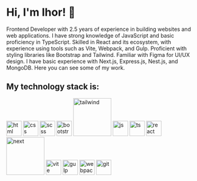 # Hi, I'm Ihor! 👋
Frontend Developer with 2.5 years of experience in building websites and web applications.
I have strong knowledge of JavaScript and basic proficiency in TypeScript. Skilled in React and its ecosystem, with experience using tools such as Vite, Webpack, and Gulp.
Proficient with styling libraries like Bootstrap and Tailwind. Familiar with Figma for UI/UX design.
I have basic experience with Next.js, Express.js, Nest.js, and MongoDB.
Here you can see some of my work.

## My technology stack is:

<img src="https://github.com/tonykrapatony/tonykrapatony/assets/41484484/f97f4a6d-50ac-4f1f-8a38-75ed62241313" height=40px alt="html"/> <img src="https://github.com/tonykrapatony/tonykrapatony/assets/41484484/16f7ac47-9085-4fc1-9b35-67241e93de5c" height=40px alt="css" /> <img src="https://github.com/tonykrapatony/tonykrapatony/assets/41484484/e92bb6d4-f523-48de-bbfd-d0b706066940" height=40px alt="scss" /> <img src="https://github.com/tonykrapatony/tonykrapatony/assets/41484484/af3c63bd-b770-4936-b696-fa0baec38b3d" height=40px alt="bootstrap" /> <img src="https://github.com/tonykrapatony/tonykrapatony/assets/41484484/aeae1832-30ef-4043-9fb6-ae879ed3abee" width=100px alt="tailwind" /> <img src="https://github.com/tonykrapatony/tonykrapatony/assets/41484484/f0215453-bb05-43a5-8d0d-0a3af4401ee9" height=40px alt="js" /> <img src="https://encrypted-tbn0.gstatic.com/images?q=tbn:ANd9GcQ4Eere0K_ngZuVa7KSaymqVt8HET4Fz2MPWQ&s" width=40px alt="ts"/> <img src="https://github.com/tonykrapatony/tonykrapatony/assets/41484484/00f7919d-b76c-49da-b0be-b958a98d404b" height=40px alt="react" /> <img src="https://github.com/tonykrapatony/tonykrapatony/assets/41484484/fc3c63a2-7c80-4eea-87de-ef837247ec0d" width=100px alt="next" /> <img src="https://vite.dev/logo.svg" height=40px alt="vite" /> <img src="https://github.com/tonykrapatony/tonykrapatony/assets/41484484/575c6c38-0097-4535-b65d-1026889478af" height=40px alt="gulp" /> <img src="https://github.com/tonykrapatony/tonykrapatony/assets/41484484/808b2a30-9659-4799-bb3b-b6a6ccfcb91f" height=40px alt="webpack" /> <img src="https://github.com/tonykrapatony/tonykrapatony/assets/41484484/ff70551e-fa1e-43f7-b39b-f4a886509694" height=40px alt="git" />



<!--
**tonykrapatony/tonykrapatony** is a ✨ _special_ ✨ repository because its `README.md` (this file) appears on your GitHub profile.

Here are some ideas to get you started:

- 🔭 I’m currently working on ...
- 🌱 I’m currently learning ...
- 👯 I’m looking to collaborate on ...
- 🤔 I’m looking for help with ...
- 💬 Ask me about ...
- 📫 How to reach me: ...
- 😄 Pronouns: ...
- ⚡ Fun fact: ...
-->

